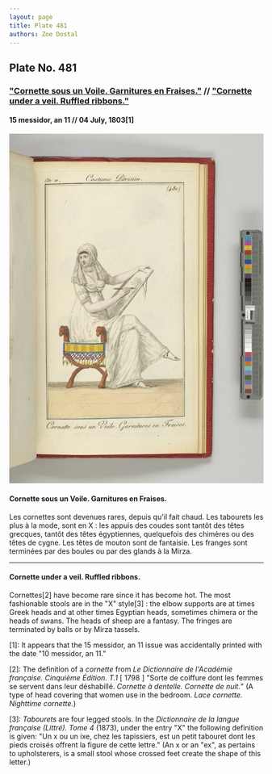 ```yaml
---
layout: page
title: Plate 481
authors: Zoe Dostal
---
```


## Plate No. 481 

### ["Cornette sous un Voile. Garnitures en Fraises."](#french) // ["Cornette under a veil. Ruffled ribbons."](#english) 

#### 15 messidor, an 11 // 04 July, 1803[1] 

![Plate 481](https://github.com/azd2103/Plates/blob/master/CP%20481%20An%2011%20Morgan.jpg?raw=true)

#### Cornette sous un Voile. Garnitures en Fraises. <a id="french"></a>

Les cornettes sont devenues rares, depuis qu'il fait chaud. Les tabourets les plus à la mode, sont en X : les appuis des coudes sont tantôt des têtes grecques, tantôt des têtes égyptiennes, quelquefois des chimères ou des têtes de cygne. Les têtes de mouton sont de fantaisie. Les franges sont terminées par des boules ou par des glands à la Mirza.

---

#### Cornette under a veil. Ruffled ribbons.  <a id="english"></a>

Cornettes[2] have become rare since it has become hot. The most fashionable stools are in the "X" style[3] : the elbow supports are at times Greek heads and at other times Egyptian heads, sometimes chimera or the heads of swans. The heads of sheep are a fantasy. The fringes are terminated by balls or by Mirza tassels.

[1]: It appears that the 15 messidor, an 11 issue was accidentally printed with the date "10 messidor, an 11."

[2]: The definition of a *cornette* from *Le Dictionnaire de l'Académie française. Cinquième Édition. T.1* [ 1798 ] "Sorte de coiffure dont les femmes se servent dans leur déshabillé. *Cornette à dentelle. Cornette de nuit.*" (A type of head covering that women use in the bedroom. *Lace cornette. Nighttime cornette.*) 

[3]: *Tabourets* are four legged stools. In the *Dictionnaire de la langue française (Littré). Tome 4* (1873), under the entry "X" the following definition is given: "Un x ou un ixe, chez les tapissiers, est un petit tabouret dont les pieds croisés offrent la figure de cette lettre." (An x or an "ex", as pertains to upholsterers, is a small stool whose crossed feet create the shape of this letter.)


